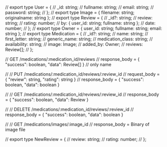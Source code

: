 // export type User = {
//   _id: string;
//   fullname: string;
//   email: string;
//   password: string;
// };
// export type Image = { filename: string; originalname: string };
// export type Review = {
//   _id?: string;
//   review: string;
//   rating: number;
//   by: { user_id: string; fullname: string };
//   date: number;
// };
// export type Owner = { user_id: string; fullname: string; email: string };
// export type Medication = {
//   _id?: string;
//   name: string;
//   first_letter: string;
//   generic_name: string;
//   medication_class: string;
//   availability: string;
//   image: Image;
//   added_by: Owner;
//   reviews: Review[];
// };

 
// GET /medications/:medication_id/reviews
// response_body = { "success": boolean, "data": Review[] } // only name

// // PUT /medications/:medication_id/reviews/:review_id
// request_body = { "review": string, "rating": string }
// response_body = { "success": boolean, "data": boolean }

// // GET /medications/:medication_id/reviews/:review_id
// response_body = { "success": boolean, "data": Review }

// // DELETE /medications/:medication_id/reviews/:review_id
// response_body = { "success": boolean, "data": boolean }

// // GET /medications/images/:image_id
// response_body = Binary of image file

// export type NewReview = {
//   review: string;
//   rating: number;
// };
